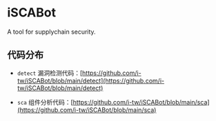 # iSCABot

A tool for supplychain security.

## 代码分布

- `detect` 漏洞检测代码：[https://github.com/i-tw/iSCABot/blob/main/detect](https://github.com/i-tw/iSCABot/blob/main/detect)

- `sca` 组件分析代码：[https://github.com/i-tw/iSCABot/blob/main/sca](https://github.com/i-tw/iSCABot/blob/main/sca)

